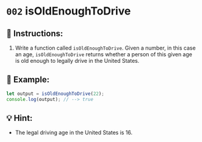 # `002` isOldEnoughToDrive

## 📝 Instructions:

1. Write a function called `isOldEnoughToDrive`. Given a number, in this case an age, `isOldEnoughToDrive` returns whether a person of this given age is old enough to legally drive in the United States.

## 📎 Example:

```javascript
let output = isOldEnoughToDrive(22);
console.log(output); // --> true
```

## 💡 Hint:

+ The legal driving age in the United States is 16.
